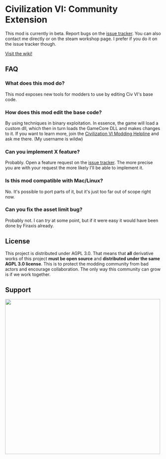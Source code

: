 # Civilization VI: Community Extension

This mod is currently in beta. Report bugs on the [issue tracker](https://github.com/Wild-W/CivilizationVI_CommunityExtension/issues). You can also contact me directly or on the steam workshop page. I prefer if you do it on the issue tracker though.

[Visit the wiki!](https://github.com/Wild-W/CivilizationVI_CommunityExtension/wiki)

## FAQ

### What does this mod do?
This mod exposes new tools for modders to use by editing Civ VI's base code.

### How does this mod edit the base code?
By using techniques in binary exploitation. In essence, the game will load a custom dll, which then in turn loads the GameCore DLL and makes changes to it. If you want to learn more, join the [Civilization VI Modding Helpline](https://discord.gg/jSVhyBYvZR) and ask me there. (My username is wildw)

### Can you implement X feature?
Probably. Open a feature request on the [issue tracker](https://github.com/Wild-W/CivilizationVI_CommunityExtension/issues). The more precise you are with your request the more likely I'll be able to implement it.

### Is this mod compatible with Mac/Linux?
No. It's possible to port parts of it, but it's just too far out of scope right now.

### Can you fix the asset limit bug?
Probably not. I can *try* at some point, but if it were easy it would have been done by Firaxis already.

## License
This project is distributed under AGPL 3.0. That means that **all** derivative works of this project **must be open source** and **distributed under the same AGPL 3.0 license**. This is to protect the modding community from bad actors and encourage collaboration. The only way this community can grow is if we work together.

## Support
<a href="https://ko-fi.com/wildw">
  <img width="500" src="https://uploads-ssl.webflow.com/5c14e387dab576fe667689cf/5cbed8a4cf61eceb26012821_SupportMe_red.png" />
</a>
